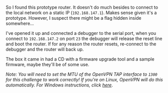 So I found this prototype router. It doesn't do much besides to connect to the
local network on a static IP (`192.168.147.1`). Makes sense given it's a
prototype. However, I suspect there might be a flag hidden inside somewhere...

I've opened it up and connected a debugger to the serial port, when you connect
to `192.168.147.2` on port `23` the debugger will release the reset line and
boot the router. If for any reason the router resets, re-connect to the debugger
and the router will back up.

The box it came in had a CD with a firmware upgrade tool and a sample firmware,
maybe they'll be of some use.

_Note: You will need to set the MTU of the OpenVPN TAP interface to `1300` for
this challenge to work correctly! If you're on Linux, OpenVPN will do this
automatically. For Windows instructions, click
[here](https://hamy.io/post/0004/openvpn-tap-adapter-mtu-in-windows/)_.
